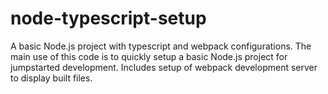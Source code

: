 # node-typescript-setup

A basic Node.js project with typescript and webpack configurations. The main use of this code is to quickly 
setup a basic Node.js project for jumpstarted development. Includes setup of webpack development 
server to display built files.
